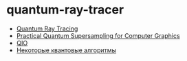 # quantum-ray-tracer

* [Quantum Ray Tracing](http://machinelevel.com/qc/doc/Quantum%20Ray%20Tracing.pdf)  
* [Practical Quantum Supersampling for Computer Graphics](http://machinelevel.com/qc/doc/Practical%20Quantum%20Supersampling%20for%20Computer%20Graphics.pdf)
* [QIO](https://hackage.haskell.org/package/QIO)  
* [Некоторые квантовые алгоритмы](https://eax.me/shors-algorithm/)
